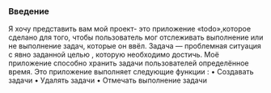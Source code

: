 ### Введение
Я хочу представить вам мой проект- это приложение «todo»,которое сделано для того, чтобы пользователь мог отслеживать выполнение или не выполнение задач, которые он ввёл. Задача — проблемная ситуация с явно заданной целью , которую необходимо достичь. Моё приложение способно хранить задачи пользователей определённое время. Это приложение выполняет следующие функции :
• Создавать задачи 
• Удалять задачи 
• Отмечать выполнение задачи

